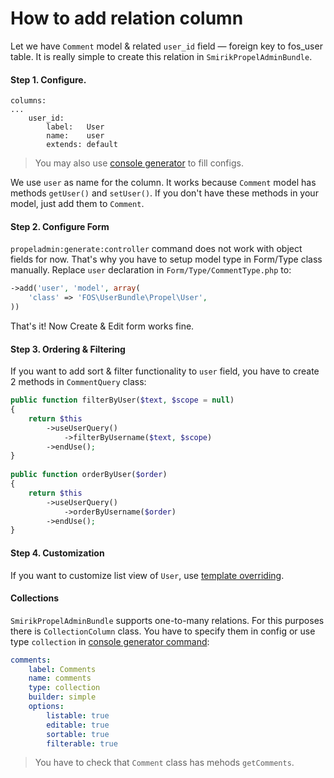 How to add relation column
==========================

Let we have `Comment` model & related `user_id` field — foreign key to fos_user table. It is really simple to create this relation in `SmirikPropelAdminBundle`.

#### Step 1. Configure.

```
columns:
...
    user_id:
        label:   User
        name:    user
        extends: default
```

> You may also use [console generator](generator.md) to fill configs.

We use `user` as name for the column. It works because `Comment` model has methods `getUser()` and `setUser()`. If you don't have these methods in your model, just add them to `Comment`.

#### Step 2. Configure Form

`propeladmin:generate:controller` command does not work with object fields for now. That's why you have to setup model type in Form/Type class manually. Replace `user` declaration in `Form/Type/CommentType.php` to:

``` php
->add('user', 'model', array(
    'class' => 'FOS\UserBundle\Propel\User',
))
```

That's it! Now Create & Edit form works fine.

#### Step 3. Ordering & Filtering

If you want to add sort & filter functionality to `user` field, you have to create 2 methods in `CommentQuery` class:

``` php
public function filterByUser($text, $scope = null)
{
	return $this
		->useUserQuery()
			->filterByUsername($text, $scope)
		->endUse();
}
	
public function orderByUser($order)
{
	return $this
		->useUserQuery()
			->orderByUsername($order)
		->endUse();
}
```

#### Step 4. Customization

If you want to customize list view of `User`, use [template overriding](configure.md).

#### Collections

`SmirikPropelAdminBundle` supports one-to-many relations. For this purposes there is `CollectionColumn` class. You have to specify them in config or use type `collection` in [console generator command](generator.md):

``` yaml
comments:
    label: Comments
    name: comments
    type: collection
    builder: simple
    options:
        listable: true
        editable: true
        sortable: true
        filterable: true
```

> You have to check that `Comment` class has mehods `getComments`.